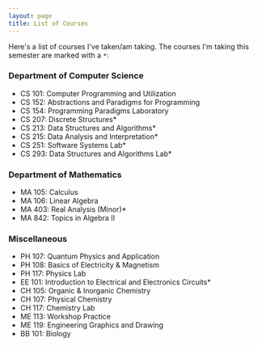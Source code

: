 ```yaml
---
layout: page
title: List of Courses
---
```


Here's a list of courses I've taken/am taking. The courses I'm taking this semester are marked with a ```*```:

### Department of Computer Science

* CS 101: Computer Programming and Utilization
* CS 152: Abstractions and Paradigms for Programming
* CS 154: Programming Paradigms Laboratory
* CS 207: Discrete Structures*
* CS 213: Data Structures and Algorithms*
* CS 215: Data Analysis and Interpretation*
* CS 251: Software Systems Lab*
* CS 293: Data Structures and Algorithms Lab*

### Department of Mathematics

* MA 105: Calculus
* MA 106: Linear Algebra
* MA 403: Real Analysis (Minor)*
* MA 842: Topics in Algebra II

### Miscellaneous

* PH 107: Quantum Physics and Application
* PH 108: Basics of Electricity & Magnetism
* PH 117: Physics Lab
* EE 101: Introduction to Electrical and Electronics Circuits*
* CH 105: Organic & Inorganic Chemistry
* CH 107: Physical Chemistry
* CH 117: Chemistry Lab
* ME 113: Workshop Practice
* ME 119: Engineering Graphics and Drawing
* BB 101: Biology